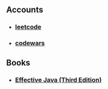 ## Accounts
- ### [leetcode](https://leetcode.com/gontarenko/)
- ### [codewars](https://www.codewars.com/users/anarchtsu)

## Books
- ### [Effective Java (Third Edition)](/books/effective-java/effective-java.md)
